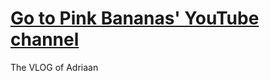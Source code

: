 <h1 class="grow-rotate">
  <a href="https://www.youtube.com/channel/UCtkiLTzGm8h0Xc2FqmDz8iw">Go to Pink Bananas' YouTube channel</a>
</h1>
<p>The VLOG of Adriaan</p>
